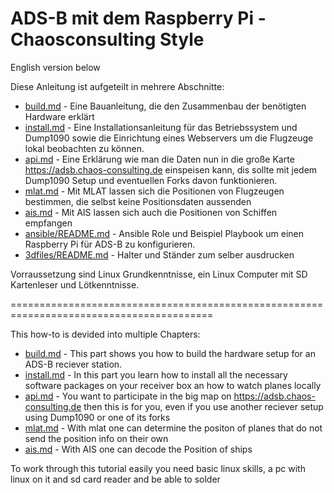 # ADS-B mit dem Raspberry Pi - Chaosconsulting Style

English version below

Diese Anleitung ist aufgeteilt in mehrere Abschnitte:
* [build.md](build.md) - Eine Bauanleitung, die den Zusammenbau der benötigten Hardware erklärt
* [install.md](install.md) - Eine Installationsanleitung für das Betriebssystem und Dump1090 sowie die Einrichtung eines Webservers um die Flugzeuge lokal beobachten zu können.
* [api.md](api.md) - Eine Erklärung wie man die Daten nun in die große Karte https://adsb.chaos-consulting.de einspeisen kann, dis sollte mit jedem Dump1090 Setup und eventuellen Forks davon funktionieren.
* [mlat.md](mlat.md) - Mit MLAT lassen sich die Positionen von Flugzeugen bestimmen, die selbst keine Positionsdaten aussenden
* [ais.md](ais.md) - Mit AIS lassen sich auch die Positionen von Schiffen empfangen
* [ansible/README.md](ansible/) - Ansible Role und Beispiel Playbook um einen Raspberry Pi für ADS-B zu konfigurieren.
* [3dfiles/README.md](3dfiles/) - Halter und Ständer zum selber ausdrucken

Vorraussetzung sind Linux Grundkenntnisse, ein Linux Computer mit SD Kartenleser und Lötkenntnisse.

=========================================================================================

This how-to is devided into multiple Chapters:
* [build.md](build.md) - This part shows you how to build the hardware setup for an ADS-B reciever station.
* [install.md](install.md) - In this part you learn how to install all the necessary software packages on your receiver box an how to watch planes locally
* [api.md](api.md) - You want to participate in the big map on https://adsb.chaos-consulting.de then this is for you, even if you use another reciever setup using Dump1090 or one of its forks
* [mlat.md](mlat.md) - With mlat one can determine the positon of planes that do not send the position info on their own
* [ais.md](ais.md) - With AIS one can decode the Position of ships

To work through this tutorial easily you need basic linux skills, a pc with linux on it and sd card reader and be able to solder
